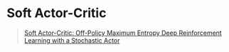 # Soft Actor-Critic



> [Soft Actor-Critic: Off-Policy Maximum Entropy Deep Reinforcement Learning with a Stochastic Actor](https://arxiv.org/abs/1801.01290)



